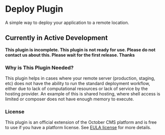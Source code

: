 # Deploy Plugin

A simple way to deploy your application to a remote location.

## Currently in Active Development

**This plugin is incomplete. This plugin is not ready for use. Please do not contact us about this. Please wait for the first release. Thanks**

### Why is This Plugin Needed?

This plugin helps in cases where your remote server (production, staging, etc) does not have the ability to run the standard deployment workflow, either due to lack of computational resources or lack of service by the hosting provider. An example of this is shared hosting, where shell access is limited or composer does not have enough memory to execute.

### License

This plugin is an official extension of the October CMS platform and is free to use if you have a platform license. See [EULA license](LICENSE.md) for more details.
